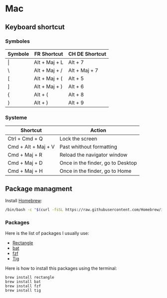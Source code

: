 # Mac

## Keyboard shortcut

### Symboles

Symbole | FR Shortcut     | CH DE Shortcut
------- | --------------- | ----------- 
\|      | Alt + Maj + L   | Alt + 7
\       | Alt + Maj + /   | Alt + Maj + 7
[       | Alt + Maj + (   | Alt + 5
]       | Alt + Maj + )   | Alt + 6
{       | Alt + (         | Alt + 8
}       | Alt + )         | Alt + 9
 
### Systeme

Shortcut            | Action
------------------- | ------------- 
Ctrl + Cmd + Q      | Lock the screen
Cmd + Alt + Maj + V | Past whithout formatting
Cmd + Maj + R       | Reload the navigator window
Cmd + Maj + D       | Once in the finder, go to Desktop
Cmd + Maj + H       | Once in the finder, go to Home

## Package managment

Install [Homebrew](https://brew.sh/):

```bash
/bin/bash -c "$(curl -fsSL https://raw.githubusercontent.com/Homebrew/install/HEAD/install.sh)"
```

### Packages

Here is the list of packages I usually use:

- [Rectangle](https://github.com/rxhanson/Rectangle)
- [bat](https://github.com/sharkdp/bat)
- [fzf](https://github.com/junegunn/fzf)
- [Tig](https://jonas.github.io/tig/)

Here is how to install this packages using the terminal:

```
brew install rectangle
brew install bat
brew install fzf
brew install tig
```
